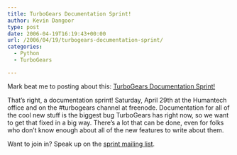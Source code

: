 ```yaml
---
title: TurboGears Documentation Sprint!
author: Kevin Dangoor
type: post
date: 2006-04-19T16:19:43+00:00
url: /2006/04/19/turbogears-documentation-sprint/
categories:
  - Python
  - TurboGears

---
```

Mark beat me to posting about this: [TurboGears Documentation Sprint!][1]

That&#8217;s right, a documentation sprint! Saturday, April 29th at the Humantech office and on the #turbogears channel at freenode. Documentation for all of the cool new stuff is the biggest bug TurboGears has right now, so we want to get that fixed in a big way. There&#8217;s a lot that can be done, even for folks who don&#8217;t know enough about all of the new features to write about them.

Want to join in? Speak up on the [sprint mailing list][2].

 [1]: http://compoundthinking.com/blog/index.php/2006/04/19/turbogears-documentation-sprint/
 [2]: http://groups.google.com/group/turbogears-sprint